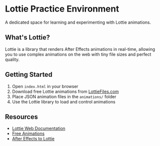 # Lottie Practice Environment

A dedicated space for learning and experimenting with Lottie animations.

## What's Lottie?

Lottie is a library that renders After Effects animations in real-time, allowing you to use complex animations on the web with tiny file sizes and perfect quality.

## Getting Started

1. Open `index.html` in your browser
2. Download free Lottie animations from [LottieFiles.com](https://lottiefiles.com/)
3. Place JSON animation files in the `animations/` folder
4. Use the Lottie library to load and control animations

## Resources

- [Lottie Web Documentation](https://github.com/airbnb/lottie-web)
- [Free Animations](https://lottiefiles.com/)
- [After Effects to Lottie](https://lottiefiles.com/plugins/after-effects)